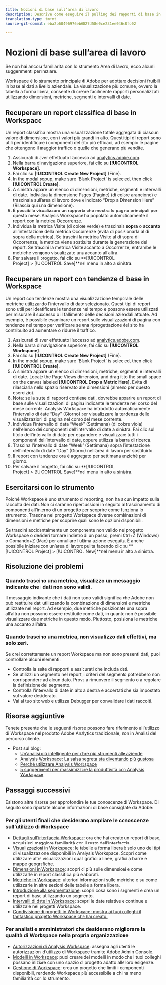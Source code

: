 ```yaml
---
title: Nozioni di base sull’area di lavoro
description: Descrive come eseguire il pulling dei rapporti di base in Workspace
translation-type: tm+mt
source-git-commit: eba2b60496976eb6027d58e0ce231ee046c8fc02

---
```



# Nozioni di base sull’area di lavoro

Se non hai ancora familiarità con lo strumento Area di lavoro, ecco alcuni suggerimenti per iniziare.

Workspace è lo strumento principale di Adobe per adottare decisioni fruibili in base ai dati a livello aziendale. La visualizzazione più comune, ovvero la tabella a forma libera, consente di creare facilmente rapporti personalizzati utilizzando dimensioni, metriche, segmenti e intervalli di date.

## Recuperare un report classifica di base in Workspace

Un report classifica mostra una visualizzazione totale aggregata di ciascun valore di dimensione, con i valori più grandi in alto. Questi tipi di report sono utili per identificare i componenti del sito più efficaci, ad esempio le pagine che ottengono il maggior traffico o quelle che generano più vendite.

1. Assicurati di aver effettuato l’accesso ad [analytics.adobe.com](https://analytics.adobe.com).
1. Nella barra di navigazione superiore, fai clic su **[!UICONTROL Workspace]**.
1. Fai clic su **[!UICONTROL Create New Project]** (Fine).
1. In the modal popup, make sure &#39;Blank Project&#39; is selected, then click **[!UICONTROL Create]**.
1. A sinistra appare un elenco di dimensioni, metriche, segmenti e intervalli di date. Individua la dimensione Pages (Pagine) (di colore arancione) e trascinala sull’area di lavoro dove è indicato “Drop a Dimension Here” (Rilascia qui una dimensione).
1. È possibile visualizzare un rapporto che mostra le pagine principali per questo mese. Analysis Workspace ha popolato automaticamente il report con la metrica [Occorrenze](https://docs.adobe.com/content/help/en/analytics/components/variables/metrics/metrics-occurrences.html).
1. Individua la metrica Visite (di colore verde) e trascinala **sopra** o **accanto** all’intestazione della metrica Occorrenze (evita di posizionarla al di sopra della metrica). Se trascini la metrica Visite al di sopra di Occorrenze, la metrica viene sostituita durante la generazione del report. Se trascini la metrica Visite accanto a Occorrenze, entrambe le metriche vengono visualizzate una accanto all’altra.
1. Per salvare il progetto, fai clic su **[!UICONTROL Project] > [!UICONTROL Save]**nel menu in alto a sinistra.

## Recuperare un report con tendenze di base in Workspace

Un report con tendenze mostra una visualizzazione temporale delle metriche utilizzando l’intervallo di date selezionato. Questi tipi di report sono utili per identificare le tendenze nel tempo e possono essere utilizzati per misurare il successo o il fallimento delle decisioni aziendali attuate. Ad esempio, è possibile esaminare un report sulle visualizzazioni di pagina con tendenze nel tempo per verificare se una riprogettazione del sito ha contribuito ad aumentare o ridurre il traffico.

1. Assicurati di aver effettuato l’accesso ad [analytics.adobe.com](https://analytics.adobe.com).
1. Nella barra di navigazione superiore, fai clic su **[!UICONTROL Workspace]**.
1. Fai clic su **[!UICONTROL Create New Project]** (Fine).
1. In the modal popup, make sure &#39;Blank Project&#39; is selected, then click **[!UICONTROL Create]**.
1. A sinistra appare un elenco di dimensioni, metriche, segmenti e intervalli di date. Locate the Page Views dimension, and drag it to the small space on the canvas labeled **[!UICONTROL Drop a Metric Here]**. Evita di rilasciarla nello spazio riservato alle dimensioni (almeno per questo esercizio).
1. Nota: se la suite di rapporti contiene dati, dovrebbe apparire un report di base sulle visualizzazioni di pagina indicante le tendenze nel corso del mese corrente. Analysis Workspace ha introdotto automaticamente l’intervallo di date “Day” (Giorno) per visualizzare la tendenza delle visualizzazioni di pagina nel corso del mese corrente.
1. Individua l’intervallo di data “Week” (Settimana) (di colore viola) nell’elenco dei componenti dell’intervallo di date a sinistra. Fai clic sul titolo dell’intervallo di date per espandere e visualizzare tutti i componenti dell’intervallo di date, oppure utilizza la barra di ricerca.
1. Trascina l’intervallo di date “Week” (Settimana) sopra l’intestazione dell’intervallo di date “Day” (Giorno) nell’area di lavoro per sostituirlo.
1. Il report con tendenze ora è aggregato per settimana anziché per giorno.
1. Per salvare il progetto, fai clic su **[!UICONTROL Project] > [!UICONTROL Save]**nel menu in alto a sinistra.

## Esercitarsi con lo strumento

Poiché Workspace è uno strumento di reporting, non ha alcun impatto sulla raccolta dei dati. Non ci saranno ripercussioni in seguito al trascinamento di componenti all’interno di un progetto per scoprire come funziona lo strumento. Trascina nel progetto Workspace diverse combinazioni di dimensioni e metriche per scoprire quali sono le opzioni disponibili.

Se trascini accidentalmente un componente non valido nel progetto Workspace o desideri tornare indietro di un passo, premi Ctrl+Z (Windows) o Comando+Z (Mac) per annullare l’ultima azione eseguita. È anche possibile iniziare con un’area di lavoro pulita facendo clic su **[!UICONTROL Project] > [!UICONTROL New]**nel menu in alto a sinistra.

## Risoluzione dei problemi

### Quando trascino una metrica, visualizzo un messaggio indicante che i dati non sono validi.

Il messaggio indicante che i dati non sono validi significa che Adobe non può restituire dati utilizzando la combinazione di dimensioni e metriche utilizzate nel report. Ad esempio, due metriche posizionate una sopra all’altra non possono essere restituite come dati, in quanto non è possibile visualizzare due metriche in questo modo. Piuttosto, posiziona le metriche una accanto all’altra.

### Quando trascino una metrica, non visualizzo dati effettivi, ma solo zeri.

Se crei correttamente un report Workspace ma non sono presenti dati, puoi controllare alcuni elementi:

* Controlla la suite di rapporti e assicurati che includa dati.
* Se utilizzi un segmento nel report, i criteri del segmento potrebbero non corrispondere ad alcun dato. Prova a rimuovere il segmento o a regolare la definizione del segmento.
* Controlla l’intervallo di date in alto a destra e accertati che sia impostato sul valore desiderato.
* Vai al tuo sito web e utilizza Debugger per convalidare i dati raccolti.

## Risorse aggiuntive

Tenete presente che le seguenti risorse possono fare riferimento all&#39;utilizzo di Workspace nel prodotto Adobe Analytics tradizionale, non in Analisi del percorso cliente.

* Post sul blog:
   * [Un’analisi più intelligente per dare più strumenti alle aziende](https://theblog.adobe.com/adobe-analytics-fall-2016-release-empowering-organizations-smarter-analysis/)
   * [Analysis Workspace: La salsa segreta sta diventando più gustosa](https://theblog.adobe.com/analysis-workspace-secret-sauce-getting-tastier/)
   * [Perché utilizzare Analysis Workspace](https://theblog.adobe.com/why-you-should-be-using-analysis-workspace-in-adobe-analytics/)
   * [5 suggerimenti per massimizzare la produttività con Analysis Workspace](https://theblog.adobe.com/5-tips-maximize-productivity-analysis-workspace/)

## Passaggi successivi

Esistono altre risorse per approfondire le tue conoscenze di Workspace. Di seguito sono riportate alcune informazioni di base consigliate da Adobe:

### Per gli utenti finali che desiderano ampliare le conoscenze sull’utilizzo di Workspace

* [Dettagli sull’interfaccia Workspace](https://docs.adobe.com/content/help/en/analytics/analyze/analysis-workspace/build-workspace-project/t-freeform-project.html): ora che hai creato un report di base, acquisisci maggiore familiarità con il resto dell’interfaccia.
* [Visualizzazioni in Workspace](https://docs.adobe.com/content/help/en/analytics/analyze/analysis-workspace/visualizations/freeform-analysis-visualizations.html): le tabelle a forma libera è solo uno dei tipi di visualizzazione disponibili in Analysis Workspace. Scopri come utilizzare altre visualizzazioni quali grafici a linee, grafici a barre e mappe geografiche.
* [Dimensioni in Workspace](https://docs.adobe.com/content/help/en/analytics/analyze/analysis-workspace/components/dimensions/t-breakdown-fa.html): scopri di più sulle dimensioni e come utilizzarle in report classifica più elaborati.
* [Metriche in Workspace](https://docs.adobe.com/content/help/en/analytics/analyze/analysis-workspace/components/apply-create-metrics.html): ulteriori informazioni sulle metriche e su come utilizzarle in altre sezioni delle tabelle a forma libera.
* [Introduzione alla segmentazione](https://docs.adobe.com/content/help/en/analytics/analyze/analysis-workspace/components/t-freeform-project-segment.html): scopri cosa sono i segmenti e crea un report di base utilizzando un segmento.
* [Intervalli di date in Workspace](https://docs.adobe.com/content/help/en/analytics/analyze/analysis-workspace/components/calendar-date-ranges/calendar.html): scopri le date relative e continue e utilizzale nei progetti Workspace.
* [Condivisione di progetti in Workspace: mostra ai tuoi colleghi il fantastico progetto Workspace che hai creato.](https://docs.adobe.com/content/help/en/analytics/analyze/analysis-workspace/curate-share/curate.html)

### Per analisti e amministratori che desiderano migliorare la qualità di Workspace nella propria organizzazione

* [Autorizzazioni di Analysis Workspace](https://docs.adobe.com/content/help/en/core-services/interface/manage-users-and-products/admin-getting-started.html): assegna agli utenti le autorizzazioni d’utilizzo di Workspace tramite Adobe Admin Console.
* [Modelli in Workspace](https://docs.adobe.com/content/help/en/analytics/analyze/analysis-workspace/build-workspace-project/starter-projects.html): puoi creare dei modelli in modo che i tuoi colleghi possano iniziare con uno spazio di progetto adatto alle loro esigenze.
* [Gestione di Workspace](https://docs.adobe.com/content/help/en/analytics/analyze/analysis-workspace/curate-share/curate.html): crea un progetto che limiti i componenti disponibili, rendendo Workspace più accessibile a chi ha meno familiarità con lo strumento.
